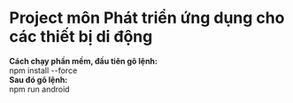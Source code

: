 # Project môn Phát triển ứng dụng cho các thiết bị di động
**Cách chạy phần mềm, đầu tiên gõ lệnh:**\
npm install --force\
**Sau đó gõ lệnh:**\
npm run android   
